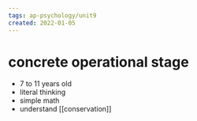 ```yaml
---
tags: ap-psychology/unit9 
created: 2022-01-05
---
```


# concrete operational stage

- 7 to 11 years old
- literal thinking
- simple math
- understand [[conservation]]

<!---->